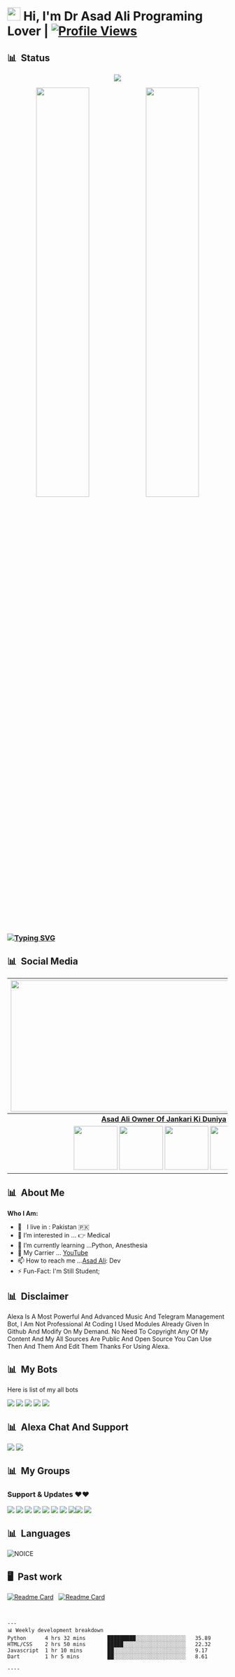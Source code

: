 
# <img src="https://raw.githubusercontent.com/MartinHeinz/MartinHeinz/master/wave.gif" width="30px"> Hi, I'm Dr Asad Ali Programing Lover | [![Profile Views](https://gpvc.arturio.dev/TheTeamAlexa)](https://github.com/TheTeamAlexa)

## 📊 &nbsp;Status

<p align="center">
  <a href="https://t.me/Dr_Asad_Ali"><img src="https://user-images.githubusercontent.com/77770753/117139498-f081c400-adc9-11eb-9aaf-f895a54ecc67.gif"></a>
    </p>
<p align="center">
    <img
        width="49%"
        src="https://github-readme-stats.vercel.app/api?username=TheTeamAlexa&count_private=true&include_all_commits=true&show_icons=true&theme=tokyonight&custom_title=GitHub+Stats"
    />
    <img
        width="49%"
        src="https://github-readme-streak-stats.herokuapp.com?user=TheTeamAlexa&theme=tokyonight"
    />
</p>

<h3>

<!-- Your title -->


[![Typing SVG](https://readme-typing-svg.herokuapp.com?color=000000&lines=-%3E+Bots+Developer;-%3E+Web+Developer;-%3E+Graphic+Designer;-%3EYoutuber;-%3E+Music+Lover;-%3E+Programmer)](https://git.io/typing-svg)

<!-- Your badges
You can use the website to generate badges: https://shields.io/
-->
  
## 📊 &nbsp;Social Media

<!-- Your badges
You can use the website to generate badges: https://shields.io/
-->
| <a href="https://t.me/Dr_Asad_Ali"><img src="https://telegra.ph/file/2eea3a481a1411fef3d53.png" width="700px" height="300px" /></a> |
|:---------------------------------------------------------------------------------------------------------------------------------------: |
|       **[Asad Ali Owner Of Jankari Ki Duniya](https://t.me/Dr_Asad_Ali)**                                                                                |
| <a href="https://t.me/Dr_Asad_Ali"><img src="https://cdn4.iconfinder.com/data/icons/logos-and-brands/512/335_Telegram_logo-256.png" width="100px" height="100px"></a> <a href="https://www.instagram.com/asad_ali8"><img src="https://cdn2.iconfinder.com/data/icons/social-icons-33/128/Instagram-256.png" width="100px" height="100px"></a>                                                                                                                                                                <a href="https://www.youtube.com/channel/jankarikiduniya"><img src="https://cdn3.iconfinder.com/data/icons/2018-social-media-logotypes/1000/2018_social_media_popular_app_logo_youtube-256.png" width="100px" height="100px"></a>              <a href="https://facebook.com/asadali.bsat"><img src="https://telegra.ph/file/3274549109051466720ec.png" width="100px" height="100px">                                                                   

## 📊 &nbsp;About Me
  
<!-- Talking about you -->
**Who I Am:**
  
- 🚶‍ &nbsp; I live in : Pakistan 🇵🇰  <br>
- 👀 I’m interested in ... 👉 Medical
- 🌱 I’m currently learning ...Python, Anesthesia
- 💞️ My Carrier ... [YouTube](https://youtube.com/jankarikiduniya)
- 📫 How to reach me ...[Asad Ali](https://t.me/Dr_Asad_Ali): Dev
- ⚡️ Fun-Fact: I'm Still Student;

## 📊 &nbsp;Disclaimer
  
<!-- Talking about disclaimer -->
Alexa Is A Most Powerful And Advanced Music And Telegram Management Bot, I Am Not Professional At Coding I Used Modules Already Given In Github And Modify On My Demand. No Need To Copyright Any Of My Content And My All Sources Are Public And Open Source You Can Use Then And Them And Edit Them Thanks For Using Alexa. 

## 📊 &nbsp;My Bots
  
Here is list of my all bots
  <!-- Talking about disclaimer -->
  
<a href="https://t.me/Alexa_ManagementBot"><img src="https://img.shields.io/badge/Try-Alexa%20Management-blue.svg?style=for-the-badge&logo=Telegram"></a> <a href="https://t.me/Aastha_Musicbot"><img src="https://img.shields.io/badge/Try-Aastha%20Music-blue.svg?style=for-the-badge&logo=Telegram"></a> <a href="https://t.me/Asad_Music_Bot"><img src="https://img.shields.io/badge/Try-Alexa%20Music-blue.svg?style=for-the-badge&logo=Telegram"></a> <a href="https://t.me/Session_Generator_Robot"><img src="https://img.shields.io/badge/Try-Session%20Bot-blue.svg?style=for-the-badge&logo=Telegram"></a> <a href="https://t.me/Alexa_MentionBot"><img src="https://img.shields.io/badge/Try-Mention%20Bot-blue.svg?style=for-the-badge&logo=Telegram"></a>
<!-- Your support, if you have it 
I created these images, feel free to use them.
-->

  ## 📊 &nbsp;Alexa Chat And Support
<!-- Talking about groups -->

<a href="https://t.me/Alexa_Help"><img src="https://img.shields.io/badge/Join-Group%20Support-blue.svg?style=for-the-badge&logo=Telegram"></a>  <a href="https://t.me/Asad_Support"><img src="https://img.shields.io/badge/Join-Updates%20Channel-blue.svg?style=for-the-badge&logo=Telegram"></a>  
  
  
## 📊 &nbsp;My Groups
<!-- Talking about groups -->

### Support & Updates ❤️❤️
<a href="https://t.me/Alexa_Help"><img src="https://img.shields.io/badge/Join-Group%20Support-blue.svg?style=for-the-badge&logo=Telegram"></a>  <a href="https://t.me/jankarikiduniya"><img src="https://img.shields.io/badge/Join-Updates%20Channel-blue.svg?style=for-the-badge&logo=Telegram"></a>  <a href="https://t.me/ROCKS_OFFICIAL"><img src="https://img.shields.io/badge/Join-Channel%20ROCKSOFFICIAL-blue.svg?style=for-the-badge&logo=Telegram"></a>  <a href="https://t.me/Pubglovers_Shayri_lovers"><img src="https://img.shields.io/badge/Join-Channel%20Rocks-blue.svg?style=for-the-badge&logo=Telegram"></a>  <a href="https://t.me/Shayri_Music_Lovers"><img src="https://img.shields.io/badge/Join-Group%20Rocks-blue.svg?style=for-the-badge&logo=Telegram"></a>  <a href="https://t.me/Alexa_Help"><img src="https://img.shields.io/badge/Join-Group%20Support-blue.svg?style=for-the-badge&logo=Telegram"></a>  <a href="https://t.me/jankarikiduniya"><img src="https://img.shields.io/badge/Join-Channel%20jankarikiduniya-blue.svg?style=for-the-badge&logo=Telegram"></a>  <a href="https://t.me/jankarikiduniyaofficial"><img src="https://img.shields.io/badge/Join-Group%20jankarikiduniya-blue.svg?style=for-the-badge&logo=Telegram"></a><a href="https://t.me/ROCKS_OFFICIAL_FED"><img src="https://img.shields.io/badge/Join-Group%20ROCKSOFFICIALFED-blue.svg?style=for-the-badge&logo=Telegram"></a>  <a href="https://t.me/AsadSupport"><img src="https://img.shields.io/badge/Join-Channel%20ROCKSBOTSUPPORT-blue.svg?style=for-the-badge&logo=Telegram"></a>
<!-- Your support, if you have it 
I created these images, feel free to use them.
-->
  
## 📊 &nbsp;Languages

![NOICE](https://github-readme-stats.vercel.app/api/top-langs/?username=dihanofficial)
  
## 🖥 &nbsp;Past work

[![Readme Card](https://github-readme-stats.vercel.app/api/pin/?username=TheTeamAlexa&repo=Encrypte-Decrypt-Shell-File&bg_color=0d1116&title_color=ce09ec&text_color=a4aacb&icon_color=007ec6)](https://github.com/TheTeamAlexa/Encrypte-Decrypt-Shell-File) &nbsp; [![Readme Card](https://github-readme-stats.vercel.app/api/pin/?username=TheTeamAlexa&repo=Hacke-WiFi&bg_color=0d1116&title_color=ce09ec&text_color=a4aacb&icon_color=007ec6)](https://github.com/TheTeamAlexa/Hacke-WiFi)

&nbsp;
``````
---
📊 Weekly development breakdown
Python      4 hrs 32 mins       █████████░░░░░░░░░░░░░░░░   35.89 
HTML/CSS    2 hrs 50 mins       █████░░░░░░░░░░░░░░░░░░░░   22.32 
Javascript  1 hr 10 mins        ██░░░░░░░░░░░░░░░░░░░░░░░   9.17 
Dart        1 hr 5 mins         ██░░░░░░░░░░░░░░░░░░░░░░░   8.61 

----


